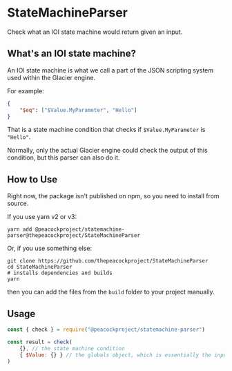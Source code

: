 # StateMachineParser

Check what an IOI state machine would return given an input.

## What's an IOI state machine?

An IOI state machine is what we call a part of the JSON scripting system used within the Glacier engine.

For example:

```json
{
    "$eq": ["$Value.MyParameter", "Hello"]
}
```

That is a state machine condition that checks if `$Value.MyParameter` is `"Hello"`.

Normally, only the actual Glacier engine could check the output of this condition, but this parser can also do it.

## How to Use

Right now, the package isn't published on npm, so you need to install from source.

If you use yarn v2 or v3:

```shell
yarn add @peacockproject/statemachine-parser@thepeacockproject/StateMachineParser
```

Or, if you use something else:

```shell
git clone https://github.com/thepeacockproject/StateMachineParser
cd StateMachineParser
# installs dependencies and builds
yarn
```

then you can add the files from the `build` folder to your project manually.

## Usage

```js
const { check } = require("@peacockproject/statemachine-parser")

const result = check(
    {}, // the state machine condition
    { $Value: {} } // the globals object, which is essentially the input values.
)
```
